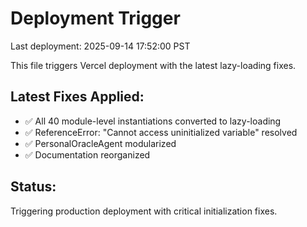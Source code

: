 # Deployment Trigger

Last deployment: 2025-09-14 17:52:00 PST

This file triggers Vercel deployment with the latest lazy-loading fixes.

## Latest Fixes Applied:
- ✅ All 40 module-level instantiations converted to lazy-loading
- ✅ ReferenceError: "Cannot access uninitialized variable" resolved
- ✅ PersonalOracleAgent modularized
- ✅ Documentation reorganized

## Status:
Triggering production deployment with critical initialization fixes.